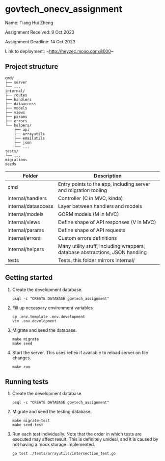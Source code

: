 # govtech_onecv_assignment

Name: Tiang Hui Zheng

Assignment Received: 9 Oct 2023

Assignment Deadline: 14 Oct 2023

Link to deployment: ~http://heyzec.mooo.com:8000~


## Project structure

```
cmd/
├── server
└── ...
internal/
├── routes
├── handlers
├── dataaccess
├── models
├── views
├── params
├── errors
└── helpers/
    ├── api
    ├── arrayutils
    ├── emailutils
    ├── json
    └── ...
tests/
└── ...
migrations
seeds
```

|Folder|Description|
|---|---|
|cmd|Entry points to the app, including server and migration tooling|
|internal/handlers|Controller (C in MVC, kinda)|
|internal/dataaccess|Layer between handlers and models|
|internal/models|GORM models (M in MVC)|
|internal/views|Define shape of API responses (V in MVC)|
|internal/params|Define shape of API requests|
|internal/errors|Custom errors definitions|
|internal/helpers|Many utility stuff, including wrappers, database abstractions, JSON handling|
|tests|Tests, this folder mirrors internal/|


## Getting started

1. Create the development database.
    ```
    psql -c "CREATE DATABASE govtech_assignment"
    ```

1. Fill up necessary environment variables
    ```
    cp .env.template .env.development
    vim .env.development
    ```

1. Migrate and seed the database.
    ```
    make migrate
    make seed
    ```

1. Start the server. This uses reflex if available to reload server on file changes.
    ```
    make run
    ```

## Running tests
1. Create the development database.
    ```
    psql -c "CREATE DATABASE govtech_assignment"
    ```

1. Migrate and seed the testing database.
    ```
    make migrate-test
    make seed-test
    ```

1. Run each test individually. Note that the order in which tests are executed may affect result.
This is definitely unideal, and it is caused by not having a mock storage implemented.
    ```
    go test ./tests/arrayutils/intersection_test.go
    ```
